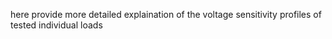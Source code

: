 here provide more detailed explaination of the voltage sensitivity profiles of tested individual loads
